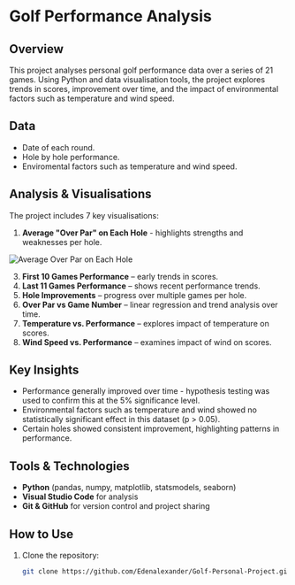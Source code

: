 # Golf Performance Analysis
## Overview
This project analyses personal golf performance data over a series of 21 games. Using Python and data visualisation tools, the project explores trends in scores, improvement over time, and the impact of environmental factors such as temperature and wind speed.

## Data 
- Date of each round.
- Hole by hole performance.
- Enviromental factors such as temperature and wind speed.

## Analysis & Visualisations
The project includes 7 key visualisations:
1. **Average "Over Par" on Each Hole** - highlights strengths and weaknesses per hole.

![Average Over Par on Each Hole](Avg_Over_Par_on_each_hole.png)

3. **First 10 Games Performance** – early trends in scores.  
4. **Last 11 Games Performance** – shows recent performance trends.
5. **Hole Improvements** – progress over multiple games per hole.   
6. **Over Par vs Game Number** – linear regression and trend analysis over time.  
7. **Temperature vs. Performance** – explores impact of temperature on scores.  
8. **Wind Speed vs. Performance** – examines impact of wind on scores.

## Key Insights
- Performance generally improved over time - hypothesis testing was used to confirm this at the 5% significance level.  
- Environmental factors such as temperature and wind showed no statistically significant effect in this dataset (p > 0.05).  
- Certain holes showed consistent improvement, highlighting patterns in performance.

## Tools & Technologies
- **Python** (pandas, numpy, matplotlib, statsmodels, seaborn)  
- **Visual Studio Code** for analysis  
- **Git & GitHub** for version control and project sharing

## How to Use
1. Clone the repository:  
   ```bash
   git clone https://github.com/Edenalexander/Golf-Personal-Project.git
